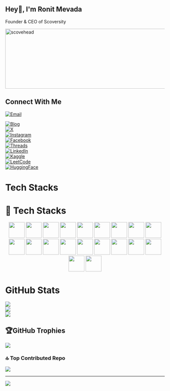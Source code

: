 ## Hey👋, I'm Ronit Mevada

Founder & CEO of Scoversity

<img width="687" height="189" alt="scovehead" src="https://github.com/user-attachments/assets/c75b79b7-5fd9-4445-9667-f733e8938143" />

## Connect With Me
[![Email](https://img.shields.io/badge/Email-D14836?style=for-the-badge&logo=gmail&logoColor=white)](mailto:ronitmevada@outlook.com)

[![Blog](https://img.shields.io/badge/Blog-FF5722?logo=blogger&logoColor=white)](https://ronitmevadaofficial.blogspot.com/)  
[![X](https://img.shields.io/badge/X-1DA1F2?logo=x&logoColor=white)](https://x.com/ronit_mevada)  
[![Instagram](https://img.shields.io/badge/Instagram-E1306C?logo=instagram&logoColor=white)](https://www.instagram.com/ronit.mevada/)  
[![Facebook](https://img.shields.io/badge/Facebook-1877F2?logo=facebook&logoColor=white)](https://www.facebook.com/profile.php?id=61577808373505)  
[![Threads](https://img.shields.io/badge/Threads-000000?logo=threads&logoColor=white)](https://www.threads.com/@ronit.mevada)  
[![LinkedIn](https://img.shields.io/badge/LinkedIn-0A66C2?logo=linkedin&logoColor=white)](https://www.linkedin.com/in/ronit-mevada-a8bba1376/)  
[![Kaggle](https://img.shields.io/badge/Kaggle-20BEFF?logo=kaggle&logoColor=white)](https://www.kaggle.com/ronitmevadaofficial)  
[![LeetCode](https://img.shields.io/badge/LeetCode-FFA116?logo=leetcode&logoColor=white)](https://leetcode.com/u/ronit_mevada/)  
[![HuggingFace](https://img.shields.io/badge/HuggingFace-f76a8c?logo=huggingface&logoColor=white)](https://huggingface.co/ronitmevadaofficial)

# Tech Stacks
# 🧠 Tech Stacks

<p align="center">
  <img src="https://cdn.jsdelivr.net/gh/devicons/devicon/icons/python/python-original.svg" width="50" height="50"/>
  <img src="https://cdn.jsdelivr.net/gh/devicons/devicon/icons/numpy/numpy-original.svg" width="50" height="50"/>
  <img src="https://cdn.jsdelivr.net/gh/devicons/devicon/icons/pandas/pandas-original.svg" width="50" height="50"/>
  <img src="https://cdn.jsdelivr.net/gh/devicons/devicon/icons/matplotlib/matplotlib-original.svg" width="50" height="50"/>
  <img src="https://cdn.jsdelivr.net/gh/devicons/devicon/icons/pytorch/pytorch-original.svg" width="50" height="50"/>
  <img src="https://cdn.jsdelivr.net/gh/devicons/devicon/icons/tensorflow/tensorflow-original.svg" width="50" height="50"/>
  <img src="https://cdn.jsdelivr.net/gh/devicons/devicon/icons/docker/docker-original.svg" width="50" height="50"/>
  <img src="https://cdn.jsdelivr.net/gh/devicons/devicon/icons/mongodb/mongodb-original.svg" width="50" height="50"/>
  <img src="https://cdn.jsdelivr.net/gh/devicons/devicon/icons/flutter/flutter-original.svg" width="50" height="50"/>
  <img src="https://cdn.jsdelivr.net/gh/devicons/devicon/icons/dart/dart-original.svg" width="50" height="50"/>
  <img src="https://cdn.jsdelivr.net/gh/devicons/devicon/icons/googlecloud/googlecloud-original.svg" width="50" height="50"/>
  <img src="https://cdn.jsdelivr.net/gh/devicons/devicon/icons/amazonwebservices/amazonwebservices-original.svg" width="50" height="50"/>
  <img src="https://cdn.jsdelivr.net/gh/devicons/devicon/icons/azure/azure-original.svg" width="50" height="50"/>
  <img src="https://cdn.jsdelivr.net/gh/devicons/devicon/icons/mysql/mysql-original.svg" width="50" height="50"/>
  <img src="https://cdn.jsdelivr.net/gh/devicons/devicon/icons/postgresql/postgresql-original.svg" width="50" height="50"/>
  <img src="https://cdn.jsdelivr.net/gh/devicons/devicon/icons/firebase/firebase-plain.svg" width="50" height="50"/>
  <img src="https://cdn.jsdelivr.net/gh/devicons/devicon/icons/figma/figma-original.svg" width="50" height="50"/>
  <img src="https://cdn.jsdelivr.net/gh/devicons/devicon/icons/github/github-original.svg" width="50" height="50"/>
  <img src="https://cdn.jsdelivr.net/gh/devicons/devicon/icons/gitlab/gitlab-original.svg" width="50" height="50"/>
  <img src="https://cdn.jsdelivr.net/gh/devicons/devicon/icons/git/git-original.svg" width="50" height="50"/>
</p>

# GitHub Stats
![](https://github-readme-stats.vercel.app/api?username=ronitmevada&theme=highcontrast&hide_border=false&include_all_commits=true&count_private=true)<br/>
![](https://nirzak-streak-stats.vercel.app/?user=ronitmevada&theme=highcontrast&hide_border=false)<br/>
![](https://github-readme-stats.vercel.app/api/top-langs/?username=ronitmevada&theme=highcontrast&hide_border=false&include_all_commits=true&count_private=true&layout=compact)

## 🏆GitHub Trophies
![](https://github-profile-trophy.vercel.app/?username=ronitmevada&theme=onedark&no-frame=false&no-bg=false&margin-w=4)

### 🔝 Top Contributed Repo
![](https://github-contributor-stats.vercel.app/api?username=ronitmevada&limit=5&theme=highcontrast&combine_all_yearly_contributions=true)

---
[![](https://visitcount.itsvg.in/api?id=ronitmevada&icon=7&color=0)](https://visitcount.itsvg.in)
